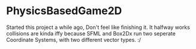 # PhysicsBasedGame2D

Started this project a while ago, Don't feel like finishing it. It halfway works collisions are kinda iffy because SFML and Box2Dx run two seperate Coordinate Systems, with two different vector types. :/
